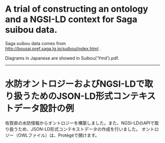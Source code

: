 # A trial of constructing an ontology and a NGSI-LD context for Saga suibou data.
Saga suibou data comes from http://bousai.pref.saga.lg.jp/suibou/index.html .

Diagrams in Japanese are showed in Suibou('Ymd').pdf.


-----

# 水防オントロジーおよびNGSI-LDで取り扱うためのJSON-LD形式コンテキストデータ設計の例
佐賀県の水防情報からオントロジーを構築しました。また、NGSI-LDのAPIで取り扱うため、JSON-LD形式コンテキストデータの作成を行いました。
オントロジー（OWLファイル）は、Protégéで開けます。

